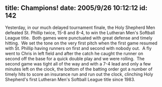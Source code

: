 title: Champions!
date: 2005/9/26 10:12:12
id: 142
---
Yesterday, in our much delayed tournament finale, the Holy Shepherd Men defeated St. Phillip twice, 15-8 and 8-4, to win the Lutheran Men's Softball League title.  Both games were punctuated with great defense and timely hitting.  We set the tone on the very first pitch when the first game resumed with St. Phillip having runners on first and second with nobody out.  A fly went to Chris in left field and after the catch he caught the runner on second off the base for a quick double play and we were rolling.  The second game was tight all of the way and with a 7-4 lead and only a few minutes left on the clock, the bottom of the batting order got a number of timely hits to score an insurance run and run out the clock, clinching Holy Shepherd's first Lutheran Men's Softball League title since 1983.